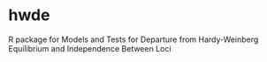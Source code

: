 # hwde
R package for Models and Tests for Departure from Hardy-Weinberg Equilibrium   and Independence Between Loci
